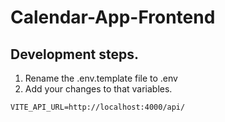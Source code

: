 # Calendar-App-Frontend


## Development steps.
1. Rename the .env.template file to .env
2. Add your changes to that variables.
```
VITE_API_URL=http://localhost:4000/api/
```